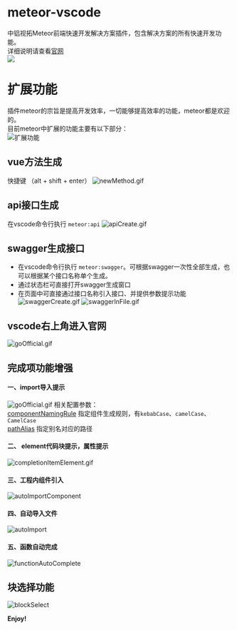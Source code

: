 # meteor-vscode
中铝视拓Meteor前端快速开发解决方案插件，包含解决方案的所有快速开发功能。<br>
详细说明请查看[官网](https://www.80fight.cn/vscode/)<br>
![](https://www.80fight.cn/vscode/framework.png)

# 扩展功能
插件meteor的宗旨是提高开发效率，一切能够提高效率的功能，meteor都是欢迎的。<br>
目前meteor中扩展的功能主要有以下部分：<br>
![扩展功能](https://www.80fight.cn/vscode/componentExtend.png)
## vue方法生成
快捷键 （alt + shift + enter）
![newMethod.gif](https://www.80fight.cn/vscode/newMethod.gif)
## api接口生成
在vscode命令行执行 `meteor:api`
![apiCreate.gif](https://www.80fight.cn/vscode/apiCreate.gif)
## swagger生成接口
+ 在vscode命令行执行 `meteor:swagger`。可根据swagger一次性全部生成，也可以根据某个接口名称单个生成。 <br>
+ 通过状态栏可直接打开swagger生成窗口<br>
+ 在页面中可直接通过接口名称引入接口、并提供参数提示功能
![swaggerCreate.gif](https://www.80fight.cn/vscodeImgs/swaggerCreateApi.gif)
![swaggerInFile.gif](https://www.80fight.cn/vscodeImgs/swaggerInFile.gif)
## vscode右上角进入官网
![goOfficial.gif](https://www.80fight.cn/vscode/goOfficial.gif)
## 完成项功能增强
#### 一、import导入提示<br>
![goOfficial.gif](https://www.80fight.cn/vscodeImgs/completionItemImport.gif)
相关配置参数：<br>
[componentNamingRule]() 指定组件生成规则，有`kebabCase`、`camelCase`、`CamelCase`<br>
[pathAlias]() 指定别名对应的路径<br>
#### 二、 element代码块提示，属性提示
![completionItemElement.gif](https://www.80fight.cn/vscodeImgs/completionItemElement.gif)
#### 三、工程内组件引入
![autoImportComponent](https://www.80fight.cn/vscodeImgs/autoImportComponent.gif)
#### 四、自动导入文件
![autoImport](https://www.80fight.cn/vscodeImgs/autoImport.gif)
#### 五、函数自动完成
![functionAutoComplete](https://www.80fight.cn/vscodeImgs/functionAutoComplete.gif)
## 块选择功能
![blockSelect](https://www.80fight.cn/vscodeImgs/blockSelect.gif)

**Enjoy!**